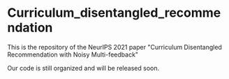 # Curriculum_disentangled_recommendation
This is the repository of the NeurIPS 2021 paper "Curriculum Disentangled Recommendation with Noisy Multi-feedback"

Our code is still organized and will be released soon.
